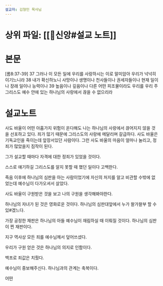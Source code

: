 ```yaml
---
설교자: 김형민 목사님
---
```

# 상위 파일: [[🧭신앙#설교 노트]]

# 본문
[롬8:37-39]
37 그러나 이 모든 일에 우리를 사랑하시는 이로 말미암아 우리가 넉넉히 이기느니라
38 내가 확신하노니 사망이나 생명이나 천사들이나 권세자들이나 현재 일이나 장래 일이나 능력이나
39 높음이나 깊음이나 다른 어떤 피조물이라도 우리를 우리 주 그리스도 예수 안에 있는 하나님의 사랑에서 끊을 수 없으리라

# 설교노트
사도 바울이 어떤 아홉가지 위험이 온다해도 나는 하나님의 사랑에서 끊어지지 않을 것을 선포하고 있다.
죄가 많기 때문에 그리스도의 사랑에 메달리며 갈급하다.
사도 바울은 기독교인을 죽이는데 앞장서있던 사람이다.
그런 사도 바울의 마음이 얼마나 눌리고, 정죄가 많았을지 짐작이 된다.

그가 설교할 때마다 자격에 대한 정죄가 있었을 것이다.

스스로 얘기하길 그리스도를 알지 못할 때 했던 일이다 고백한다.

죽음 이후에 하나님의 심판을 아는 사람이었기에 자신의 처지를 알고 비관할 수밖에 없었는데 예수님이 다가오셔서 살았다.

사도 바울이 구원받은 것을 보고 나의 구원을 생각해봐야한다.

하나님의 자녀가 된 것은 영화로운 것이다.
하나님의 심판대앞에서 누가 왈가왈부 할 수 있#겠느다.

가장 공정한 재판은 하나님의 아들 예수님이 재림하실 때 이뤄질 것이다.
하나님의 심판이 찐 재판이다.

지구 역사상 모든 죄를 예수님께서 덮어쓰셨다.

우리가 구원 얻은 것은 하나님의 의지로 인함이다.

백프로 죄값은 치뤘다.

예수님이 중보해주신다.
하나님과의 관계는 축복이다.

어떤 